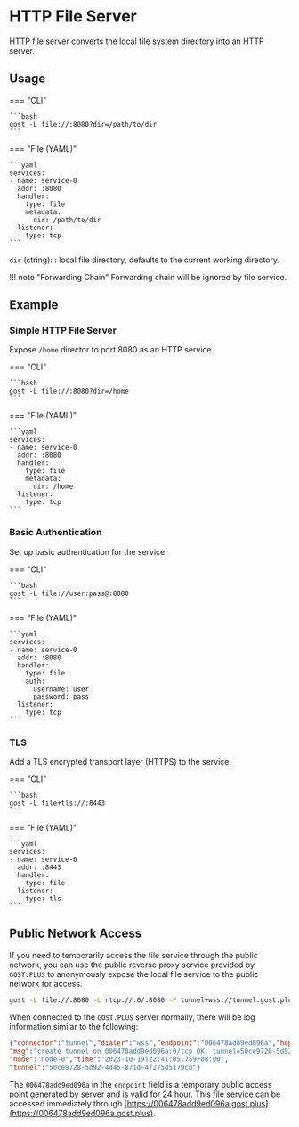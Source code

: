 # HTTP File Server

HTTP file server converts the local file system directory into an HTTP server.

## Usage

=== "CLI"

    ```bash
    gost -L file://:8080?dir=/path/to/dir
    ```

=== "File (YAML)"

    ```yaml
    services:
    - name: service-0
      addr: :8080
      handler:
        type: file
        metadata:
          dir: /path/to/dir
      listener:
        type: tcp
    ```

`dir` (string):
:    local file directory, defaults to the current working directory.

!!! note "Forwarding Chain"
    Forwarding chain will be ignored by file service.
    
## Example

### Simple HTTP File Server

Expose `/home` director to port 8080 as an HTTP service.

=== "CLI"

    ```bash
    gost -L file://:8080?dir=/home
    ```

=== "File (YAML)"

    ```yaml
    services:
    - name: service-0
      addr: :8080
      handler:
        type: file
        metadata:
          dir: /home
      listener:
        type: tcp
    ```

### Basic Authentication

Set up basic authentication for the service.

=== "CLI"

    ```bash
    gost -L file://user:pass@:8080
    ```

=== "File (YAML)"

    ```yaml
    services:
    - name: service-0
      addr: :8080
      handler:
        type: file
        auth:
          username: user
          password: pass
      listener:
        type: tcp
    ```

### TLS

Add a TLS encrypted transport layer (HTTPS) to the service.

=== "CLI"

    ```bash
    gost -L file+tls://:8443
    ```

=== "File (YAML)"

    ```yaml
    services:
    - name: service-0
      addr: :8443
      handler:
        type: file
      listener:
        type: tls
    ```

## Public Network Access

If you need to temporarily access the file service through the public network, you can use the public reverse proxy service provided by `GOST.PLUS` to anonymously expose the local file service to the public network for access.

```sh
gost -L file://:8080 -L rtcp://:0/:8080 -F tunnel+wss://tunnel.gost.plus:443
```

When connected to the `GOST.PLUS` server normally, there will be log information similar to the following:

```json
{"connector":"tunnel","dialer":"wss","endpoint":"006478add9ed096a","hop":"hop-0","kind":"connector","level":"info",
"msg":"create tunnel on 006478add9ed096a:0/tcp OK, tunnel=50ce9728-5d92-4d45-871d-4f275d5179cb, connector=956fcbe5-6e2d-439a-8aa3-af0df848a81a",
"node":"node-0","time":"2023-10-19T22:41:05.759+08:00",
"tunnel":"50ce9728-5d92-4d45-871d-4f275d5179cb"}
```

The `006478add9ed096a` in the `endpoint` field is a temporary public access point generated by server and is valid for 24 hour. This file service can be accessed immediately through [https://006478add9ed096a.gost.plus](https://006478add9ed096a.gost.plus).
